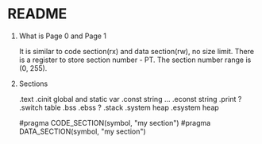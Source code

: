 # README

1. What is Page 0 and Page 1

	It is similar to code section(rx) and data section(rw), no size limit.
	There is a register to store section number - PT. The section number range
	is (0, 255).

2. Sections

	.text
	.cinit global and static var
	.const string ...
	.econst string
	.print ?
	.switch table
	.bss
	.ebss ?
	.stack
	.system heap
	.esystem heap

	#pragma CODE_SECTION(symbol, "my section")
	#pragma DATA_SECTION(symbol, "my section")

